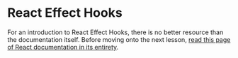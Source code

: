 # React Effect Hooks

For an introduction to React Effect Hooks, there is no better resource than the documentation itself. Before moving onto the next lesson, [read this page of React documentation in its entirety](https://reactjs.org/docs/hooks-effect.html).
